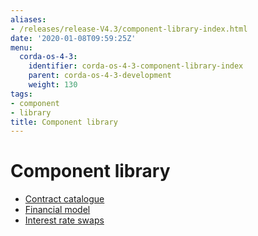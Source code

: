 ```yaml
---
aliases:
- /releases/release-V4.3/component-library-index.html
date: '2020-01-08T09:59:25Z'
menu:
  corda-os-4-3:
    identifier: corda-os-4-3-component-library-index
    parent: corda-os-4-3-development
    weight: 130
tags:
- component
- library
title: Component library
---
```



# Component library



* [Contract catalogue](contract-catalogue.md)
* [Financial model](financial-model.md)
* [Interest rate swaps](contract-irs.md)



